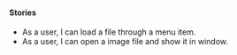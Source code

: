 #### Stories
- As a user, I can load a file through a menu item.
- As a user, I can open a image file and show it in window.